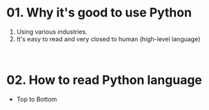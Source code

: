 
# 01. Why it's good to use Python

1. Using various industries.
2. It's easy to read and very closed to human (high-level language)
<br>

# 02. How to read Python language
- Top to Bottom
<br>

